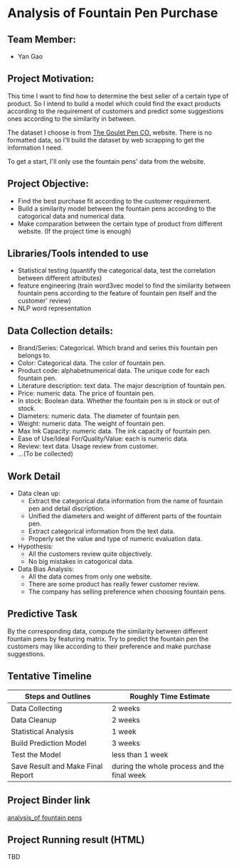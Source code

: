 # Analysis of Fountain Pen Purchase

## Team Member:

- Yan Gao

## Project Motivation:

This time I want to find how to determine the best seller of a certain type of product. So I intend to build a model which could find the exact products according to the requirement of customers and predict some suggestions ones according to the similarity in between.

The dataset I choose is from [The Goulet Pen CO.]( https://www.gouletpens.com/ ) website. There is no formatted data, so I'll build the dataset by web scrapping to get the information I need.

To get a start, I'll only use the fountain pens' data from the website.

## Project Objective:

- Find the best purchase fit according to the customer requirement.
- Build a similarity model between the fountain pens according to the catogorical data and numerical data.
- Make comparation between the certain type of product from different website. (If the project time is enough)

## Libraries/Tools intended to use

- Statistical testing (quantify the categorical data, test the correlation between different attributes)
- feature engineering (train word3vec model to find the similarity between fountain pens according to the feature of fountain pen itself and the customer' review)
- NLP word representation

## Data Collection details:

- Brand/Series: Categorical. Which brand and series this fountain pen belongs to.
- Color: Categorical data. The color of fountain pen.
- Product code: alphabetnumerical data. The unique code for each fountain pen.
- Literature description: text data. The major description of fountain pen.
- Price: numeric data. The price of fountain pen.
- In stock: Boolean data. Whether the fountain pen is in stock or out of stock.
- Diameters: numeric data. The diameter of fountain pen.
- Weight: numeric data. The weight of fountain pen.
- Max Ink Capacity: numeric data. The ink capacity of fountain pen.
- Ease of Use/Ideal For/Quality/Value: each is numeric data.
- Review: text data. Usage review from customer.
- ...(To be collected)

## Work Detail

- Data clean up: 
    * Extract the categorical data information from the name of fountain pen and detail discription.
    * Unified the diameters and weight of different parts of the fountain pen.
    * Extract categorical information from the text data.
    * Properly set the value and type of numeric evaluation data.
- Hypothesis:
    * All the customers review quite objectively.
    * No big mistakes in catogorical data.
- Data Bias Analysis:
    * All the data comes from only one website.
    * There are some product has really fewer customer review.
    * The company has selling preference when choosing fountain pens.

## Predictive Task

By the corresponding data, compute the similarity between different fountain pens by featuring matrix. Try to predict the fountain pen the customers may like according to their preference and make purchase suggestions.

## Tentative Timeline
Steps and Outlines | Roughly Time Estimate
------------------ | ---------------------
Data Collecting | 2 weeks
Data Cleanup | 2 weeks
Statistical Analysis | 1 week
Build Prediction Model | 3 weeks
Test the Model | less than 1 week
Save Result and Make Final Report | during the whole process and the final week

## Project Binder link
[analysis_of fountain pens](https://mybinder.org/v2/gh/CesareGao/analysis_of_fountain_pen_purchase/master?filepath=final_report.ipynb)

## Project Running result (HTML)
TBD
